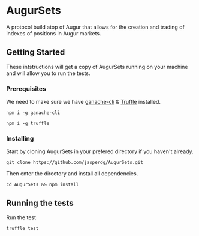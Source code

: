 # AugurSets

A protocol build atop of Augur that allows for the creation and trading of indexes of positions in Augur markets. 

## Getting Started

These intstructions will get a copy of AugurSets running on your machine and will allow you to run the tests.

### Prerequisites

We need to make sure we have [ganache-cli](https://github.com/trufflesuite/ganache-cli) & [Truffle](https://www.trufflesuite.com/) installed.

```
npm i -g ganache-cli
```
```
npm i -g truffle
```

### Installing

Start by cloning AugurSets in your prefered directory if you haven't already.

```
git clone https://github.com/jasperdg/AugurSets.git
```

Then enter the directory and install all dependencies.

```
cd AugurSets && npm install
```

## Running the tests

Run the test

```
truffle test
```
